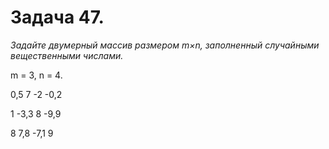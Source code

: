 # Задача 47.
*Задайте двумерный массив размером m×n, заполненный случайными вещественными числами.*

m = 3, n = 4.

0,5 7 -2 -0,2

1 -3,3 8 -9,9

8 7,8 -7,1 9
